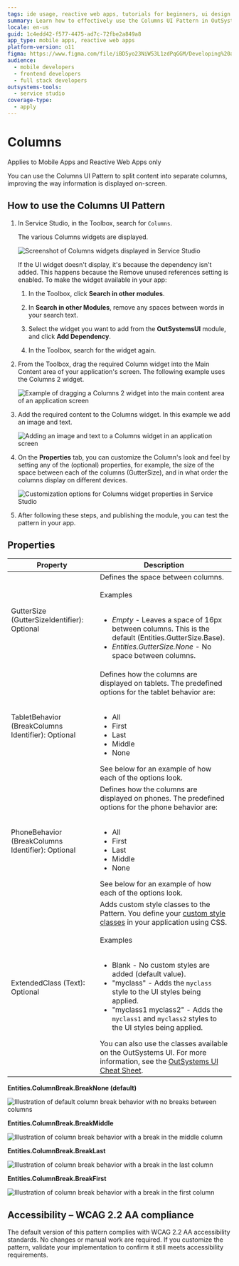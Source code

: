 ```yaml
---
tags: ide usage, reactive web apps, tutorials for beginners, ui design patterns, layout management
summary: Learn how to effectively use the Columns UI Pattern in OutSystems 11 (O11) to enhance content layout in mobile and reactive web apps.
locale: en-us
guid: 1c4edd42-f577-4475-ad7c-72fbe2a849a8
app_type: mobile apps, reactive web apps
platform-version: o11
figma: https://www.figma.com/file/iBD5yo23NiW53L1zdPqGGM/Developing%20an%20Application?node-id=201:22
audience:
  - mobile developers
  - frontend developers
  - full stack developers
outsystems-tools:
  - service studio
coverage-type:
  - apply
---
```


# Columns

<div class="info" markdown="1">

Applies to Mobile Apps and Reactive Web Apps only

</div>

You can use the Columns UI Pattern to split content into separate columns, improving the way information is displayed on-screen.

## How to use the Columns UI Pattern

1. In Service Studio, in the Toolbox, search for `Columns`.

    The various Columns widgets are displayed. 

    ![Screenshot of Columns widgets displayed in Service Studio](images/columnsmob-image-1.png "Columns Widgets in Service Studio")

    If the UI widget doesn't display, it's because the dependency isn't added. This happens because the Remove unused references setting is enabled. To make the widget available in your app:

    1. In the Toolbox, click **Search in other modules**.

    1. In **Search in other Modules**, remove any spaces between words in your search text.
    
    1. Select the widget you want to add from the **OutSystemsUI** module, and click **Add Dependency**. 
    
    1. In the Toolbox, search for the widget again.

1. From the Toolbox, drag the required Column widget into the Main Content area of your application's screen. The following example uses the Columns 2 widget.

    ![Example of dragging a Columns 2 widget into the main content area of an application screen](images/columnsmob-image-3.png "Dragging Columns Widget into Main Content Area")

1. Add the required content to the Columns widget. In this example we add an image and text.

    ![Adding an image and text to a Columns widget in an application screen](images/columnsmob-image-4.png "Adding Content to Columns Widget")

1. On the **Properties** tab, you can customize the Column's look and feel by setting any of the (optional) properties, for example, the size of the space between each of the columns (GutterSize), and in what order the columns display on different devices. 

    ![Customization options for Columns widget properties in Service Studio](images/columnsmob-image-2.png "Customizing Columns Properties")

1. After following these steps, and publishing the module, you can test the pattern in your app. 

## Properties

**Property** |  **Description** |  
---|---
GutterSize (GutterSizeIdentifier): Optional | Defines the space between columns.<br/><br/>Examples<br/><br/><ul><li>_Empty_ - Leaves a space of 16px between columns. This is the default (Entities.GutterSize.Base).</li><li>_Entities.GutterSize.None_ - No space between columns.</li></ul> |
TabletBehavior (BreakColumns Identifier): Optional | Defines how the columns are displayed on tablets. The predefined options for the tablet behavior are:<br/><br/><ul><li>All</li><li>First</li><li>Last</li><li>Middle</li><li>None</li></ul>See below for an example of how each of the options look. |
PhoneBehavior (BreakColumns Identifier): Optional | Defines how the columns are displayed on phones. The predefined options for the phone behavior are:<br/><br/><ul><li>All</li><li>First</li><li>Last</li><li>Middle</li><li>None</li></ul>See below for an example of how each of the options look. |
ExtendedClass (Text): Optional | Adds custom style classes to the Pattern. You define your [custom style classes](../../../look-feel/css.md) in your application using CSS.<br/><br/>Examples<br/><br/><ul><li>Blank - No custom styles are added (default value).</li><li>"myclass" - Adds the ``myclass`` style to the UI styles being applied.</li><li>"myclass1 myclass2" - Adds the ``myclass1`` and ``myclass2`` styles to the UI styles being applied.</li></ul>You can also use the classes available on the OutSystems UI. For more information, see the [OutSystems UI Cheat Sheet](https://outsystemsui.outsystems.com/OutSystemsUIWebsite/CheatSheet). |

**Entities.ColumnBreak.BreakNone (default)**

![Illustration of default column break behavior with no breaks between columns](images/Column_break_none.png "Default Column Break Behavior")  

**Entities.ColumnBreak.BreakMiddle**

![Illustration of column break behavior with a break in the middle column](images/Column_break_middle.png "Column Break Middle Behavior")

**Entities.ColumnBreak.BreakLast**

![Illustration of column break behavior with a break in the last column](images/Column_break_last.png "Column Break Last Behavior")

**Entities.ColumnBreak.BreakFirst**

![Illustration of column break behavior with a break in the first column](images/Column_break_first.png "Column Break First Behavior")


## Accessibility – WCAG 2.2 AA compliance

The default version of this pattern complies with WCAG 2.2 AA accessibility standards. No changes or manual work are required. If you customize the pattern, validate your implementation to confirm it still meets accessibility requirements.
